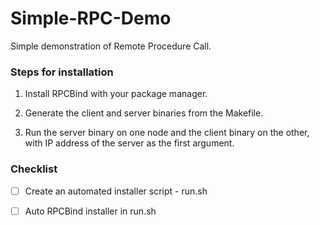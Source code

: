 # Simple-RPC-Demo
Simple demonstration of Remote Procedure Call.


### Steps for installation

1. Install RPCBind with your package manager.

2. Generate the client and server binaries from the Makefile.

3. Run the server binary on one node and the client binary on the other, with IP address of the server as the first argument.

### Checklist

- [ ] Create an automated installer script - run.sh
- [ ] Auto RPCBind installer in run.sh
   
